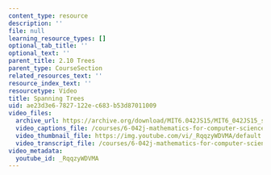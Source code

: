 ```yaml
---
content_type: resource
description: ''
file: null
learning_resource_types: []
optional_tab_title: ''
optional_text: ''
parent_title: 2.10 Trees
parent_type: CourseSection
related_resources_text: ''
resource_index_text: ''
resourcetype: Video
title: Spanning Trees
uid: ae23d3e6-7827-122e-c683-b53d87011009
video_files:
  archive_url: https://archive.org/download/MIT6.042JS15/MIT6_042JS15_spanningtrees_video_ipod.mp4
  video_captions_file: /courses/6-042j-mathematics-for-computer-science-spring-2015/f5fcb434145d5a969314f8784473ff4e_RqqzyWDVMA.vtt
  video_thumbnail_file: https://img.youtube.com/vi/_RqqzyWDVMA/default.jpg
  video_transcript_file: /courses/6-042j-mathematics-for-computer-science-spring-2015/f02d4335ff1944b721825945b3986bc8_RqqzyWDVMA.pdf
video_metadata:
  youtube_id: _RqqzyWDVMA
---
```

